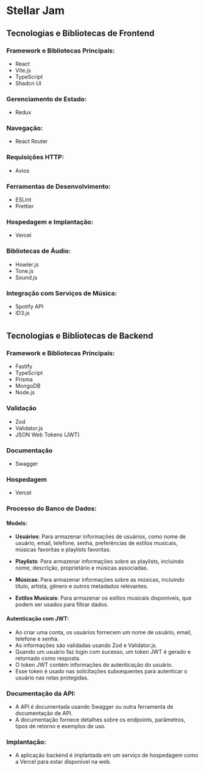 # Stellar Jam

## Tecnologias e Bibliotecas de Frontend

### Framework e Bibliotecas Principais:
- React
- Vite.js
- TypeScript
- Shadcn UI

### Gerenciamento de Estado:
- Redux

### Navegação:
- React Router

### Requisições HTTP:
- Axios

### Ferramentas de Desenvolvimento:
- ESLint
- Prettier

### Hospedagem e Implantação:
- Vercel

### Bibliotecas de Áudio:
- Howler.js
- Tone.js
- Sound.js

### Integração com Serviços de Música:
- Spotify API
- ID3.js

# 
## Tecnologias e Bibliotecas de Backend

### Framework e Bibliotecas Principais:
- Fastify
- TypeScript
- Prisma
- MongoDB
- Node.js

### Validação
- Zod
- Validator.js
- JSON Web Tokens (JWT)

### Documentação
- Swagger

### Hospedagem
- Vercel

### Processo do Banco de Dados:

#### Models:
- **Usuários**: Para armazenar informações de usuários, como nome de usuário, email, telefone, senha, preferências de estilos musicais, músicas favoritas e playlists favoritas.

- **Playlists**: Para armazenar informações sobre as playlists, incluindo nome, descrição, proprietário e músicas associadas.

- **Músicas**: Para armazenar informações sobre as músicas, incluindo título, artista, gênero e outros metadados relevantes.

- **Estilos Musicais**: Para armazenar os estilos musicais disponíveis, que podem ser usados para filtrar dados.

#### Autenticação com JWT:
- Ao criar uma conta, os usuários fornecem um nome de usuário, email, telefone e senha.
- As informações são validadas usando Zod e Validator.js.
- Quando um usuário faz login com sucesso, um token JWT é gerado e retornado como resposta.
- O token JWT contém informações de autenticação do usuário.
- Esse token é usado nas solicitações subsequentes para autenticar o usuário nas rotas protegidas.

### Documentação da API:
- A API é documentada usando Swagger ou outra ferramenta de documentação de API.
- A documentação fornece detalhes sobre os endpoints, parâmetros, tipos de retorno e exemplos de uso.

### Implantação:
- A aplicação backend é implantada em um serviço de hospedagem como a Vercel para estar disponível na web.

